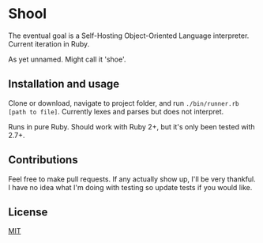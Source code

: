# Shool
The eventual goal is a Self-Hosting Object-Oriented Language interpreter. Current iteration in Ruby.

As yet unnamed. Might call it 'shoe'. 

## Installation and usage
Clone or download, navigate to project folder, and run `./bin/runner.rb [path to file]`. Currently lexes and parses but does not interpret.

Runs in pure Ruby. Should work with Ruby 2+, but it's only been tested with 2.7+.

## Contributions
Feel free to make pull requests. If any actually show up, I'll be very thankful. I have no idea what I'm doing with testing so update tests if you would like.

## License
[MIT](https://choosealicense.com/licenses/mit/)
